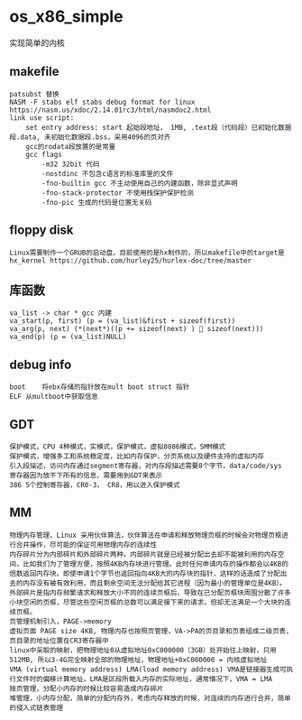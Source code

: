 # os_x86_simple
实现简单的内核
## makefile 
    patsubst 替换
    NASM -F stabs elf stabs debug format for linux https://nasm.us/xdoc/2.14.01rc3/html/nasmdoc2.html
    link use script:
        set entry address: start 起始段地址， 1MB, .text段（代码段）已初始化数据段.data, 未初始化数据段.bss，采用4096的页对齐
        gcc的rodata段放置的是常量
        gcc flags
            -m32 32bit 代码
            -nostdinc 不包含c语言的标准库里的文件
            -fno-builtin gcc 不主动使用自己的内建函数，除非显式声明
            -fno-stack-protector 不使用栈保护保护检测
            -fno-pic 生成的代码是位置无关码
## floppy disk
    Linux需要制作一个GRUB的启动盘，目前使用的是hx制作的，所以makefile中的target是hx_kernel https://github.com/hurley25/hurlex-doc/tree/master
## 库函数
    va_list -> char * gcc 内建
    va_start(p, first) (p = (va_list)&first + sizeof(first))
    va_arg(p, next) (*(next*)((p += sizeof(next) ) 􀀀 sizeof(next)))
    va_end(p) (p = (va_list)NULL)
## debug info
    boot    将ebx存储的指针放在mult boot struct 指针
    ELF 从multboot中获取信息
## GDT
    保护模式，CPU 4种模式，实模式，保护模式，虚拟8086模式，SMM模式
    保护模式，增强多工和系统稳定度，比如内存保护，分页系统以及硬件支持的虚拟内存
    引入段描述，访问内存通过segment寄存器，对内存段描述需要8个字节，data/code/sys 
    寄存器因为放不下所有的信息，需要用到GDT来表示
    386 5个控制寄存器，CR0-3， CR8，用以进入保护模式
## MM
    物理内存管理，Linux 采用伙伴算法，伙伴算法在申请和释放物理页框的时候会对物理页框进行合并操作，尽可能的保证可用物理内存的连续性
	内存碎片分为内部碎片和外部碎片两种。内部碎片就是已经被分配出去却不能被利用的内存空间，比如我们为了管理方便，按照4KB内存块进行管理。此时任何申请内存的操作都会以4KB的倍数返回内存块。即使申请1个字节也返回指向4KB大的内存块的指针，这样的话造成了分配出去的内存没有被有效利用，而且剩余空间无法分配给其它进程（因为最小的管理单位是4KB）。
	外部碎片是指内存频繁请求和释放大小不同的连续页框后，导致在已分配页框块周围分散了许多小块空闲的页框，尽管这些空闲页框的总数可以满足接下来的请求，但却无法满足一个大块的连续页框。
    页管理机制引入，PAGE->memory 
    虚拟页面 PAGE size 4KB, 物理内存也按照页管理，VA->PA的页目录和页表组成二级页表，页目录的地址位置在CR3寄存器中
    linux中采取的映射，把物理地址0从虚拟地址0xC000000（3GB）处开始往上映射，只用512MB, 所以3-4G完全映射全部的物理地址，物理地址+0xC000000 = 内核虚拟地址
    VMA (virtual memory address) LMA(load memory address) VMA是链接器生成可执行文件时的偏移计算地址，LMA是区段所载入内存的实际地址，通常情况下，VMA = LMA
    按页管理，分配小内存的时候比较容易造成内存碎片
    堆管理，小内存分配，简单的分配内存外，考虑内存释放的时候，对连续的内存进行合并，简单的侵入式链表管理
